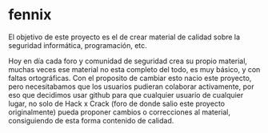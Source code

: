 fennix
======

El objetivo de este proyecto es el de crear material de calidad sobre la seguridad informática,  programación, etc. 

Hoy en día cada foro y comunidad de seguridad crea su propio material, muchas veces ese material no esta completo del todo, es muy básico, y con faltas ortográficas. 
Con el proposito de cambiar esto nacio este proyecto, pero necesitabamos que los usuarios pudieran colaborar activamente, por eso que decidimos usar github para que cualquier usuario de cualquier lugar, no solo de Hack x Crack (foro de donde salio este proyecto originalmente) pueda proponer cambios o correcciones al material, consiguiendo de esta forma contenido de calidad.



